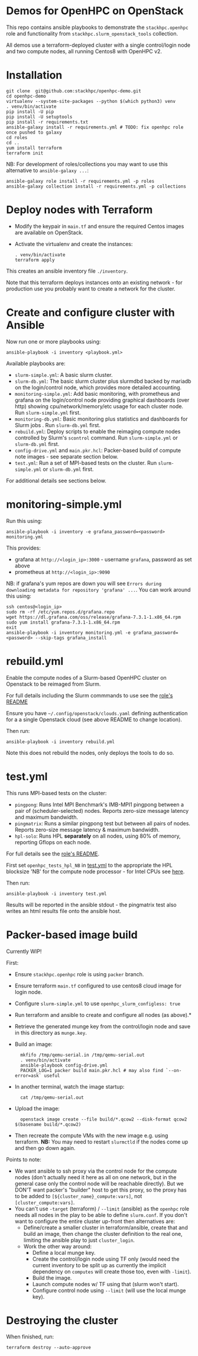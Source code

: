 # Demos for OpenHPC on OpenStack

This repo contains ansible playbooks to demonstrate the `stackhpc.openhpc` role and functionality from `stackhpc.slurm_openstack_tools` collection.

All demos use a terraform-deployed cluster with a single control/login node and two compute nodes, all running Centos8 with OpenHPC v2.

# Installation

    git clone  git@github.com:stackhpc/openhpc-demo.git
    cd openhpc-demo
    virtualenv --system-site-packages --python $(which python3) venv
    . venv/bin/activate
    pip install -U pip
    pip install -U setuptools
    pip install -r requirements.txt
    ansible-galaxy install -r requirements.yml # TODO: fix openhpc role once pushed to galaxy
    cd roles
    cd ..
    yum install terraform
    terraform init

NB: For development of roles/collections you may want to use this alternative to `ansible-galaxy ...`:

    ansible-galaxy role install -r requirements.yml -p roles
    ansible-galaxy collection install -r requirements.yml -p collections


# Deploy nodes with Terraform

- Modify the keypair in `main.tf` and ensure the required Centos images are available on OpenStack.
- Activate the virtualenv and create the instances:

      . venv/bin/activate
      terraform apply

This creates an ansible inventory file `./inventory`.

Note that this terraform deploys instances onto an existing network - for production use you probably want to create a network for the cluster.

# Create and configure cluster with Ansible

Now run one or more playbooks using:

    ansible-playbook -i inventory <playbook.yml>

Available playbooks are:

- `slurm-simple.yml`: A basic slurm cluster.
- `slurm-db.yml`: The basic slurm cluster plus slurmdbd backed by mariadb on the login/control node, which provides more detailed accounting.
- `monitoring-simple.yml`: Add basic monitoring, with prometheus and grafana on the login/control node providing graphical dashboards (over http) showing cpu/network/memory/etc usage for each cluster node. Run `slurm-simple.yml` first.
- `monitoring-db.yml`: Basic monitoring plus statistics and dashboards for Slurm jobs . Run `slurm-db.yml` first.
- `rebuild.yml`: Deploy scripts to enable the reimaging compute nodes controlled by Slurm's `scontrol` command. Run `slurm-simple.yml` or `slurm-db.yml` first.
- `config-drive.yml` and `main.pkr.hcl`: Packer-based build of compute note images - see separate section below.
- `test.yml`: Run a set of MPI-based tests on the cluster. Run `slurm-simple.yml` or `slurm-db.yml` first.

For additional details see sections below.

# monitoring-simple.yml

Run this using:

    ansible-playbook -i inventory -e grafana_password=<password> monitoring.yml

This provides:
- grafana at `http://<login_ip>:3000` - username `grafana`, password as set above
- prometheus at `http://<login_ip>:9090`

NB: if grafana's yum repos are down you will see `Errors during downloading metadata for repository 'grafana' ...`. You can work around this using:

    ssh centos@<login_ip>
    sudo rm -rf /etc/yum.repos.d/grafana.repo
    wget https://dl.grafana.com/oss/release/grafana-7.3.1-1.x86_64.rpm
    sudo yum install grafana-7.3.1-1.x86_64.rpm
    exit
    ansible-playbook -i inventory monitoring.yml -e grafana_password=<password> --skip-tags grafana_install

# rebuild.yml

Enable the compute nodes of a Slurm-based OpenHPC cluster on Openstack to be reimaged from Slurm.

For full details including the Slurm commmands to use see the [role's README](https://github.com/stackhpc/ansible_collection_slurm_openstack_tools/blob/main/roles/rebuild/README.md)

Ensure you have `~/.config/openstack/clouds.yaml` defining authentication for a a single Openstack cloud (see above README to change location).

Then run:

    ansible-playbook -i inventory rebuild.yml

Note this does not rebuild the nodes, only deploys the tools to do so.

# test.yml

This runs MPI-based tests on the cluster:
- `pingpong`: Runs Intel MPI Benchmark's IMB-MPI1 pingpong between a pair of (scheduler-selected) nodes. Reports zero-size message latency and maximum bandwidth.
- `pingmatrix`: Runs a similar pingpong test but between all pairs of nodes. Reports zero-size message latency & maximum bandwidth.
- `hpl-solo`: Runs HPL **separately** on all nodes, using 80% of memory, reporting Gflops on each node.

For full details see the [role's README](https://github.com/stackhpc/ansible_collection_slurm_openstack_tools/blob/main/roles/test/README.md).

First set `openhpc_tests_hpl_NB` in [test.yml](test.yml) to the appropriate the HPL blocksize 'NB' for the compute node processor - for Intel CPUs see [here](https://software.intel.com/content/www/us/en/develop/documentation/mkl-linux-developer-guide/top/intel-math-kernel-library-benchmarks/intel-distribution-for-linpack-benchmark/configuring-parameters.html).

Then run:

    ansible-playbook -i inventory test.yml

Results will be reported in the ansible stdout - the pingmatrix test also writes an html results file onto the ansible host.

# Packer-based image build

Currently WIP!

First:
- Ensure `stackhpc.openhpc` role is using `packer` branch.
- Ensure terraform `main.tf` configured to use centos8 cloud image for login node.
- Configure `slurm-simple.yml` to use `openhpc_slurm_configless: true`
- Run terraform and ansible to create and configure all nodes (as above).*
- Retrieve the generated munge key from the control/login node and save in this directory as `munge.key`.
- Build an image:

        mkfifo /tmp/qemu-serial.in /tmp/qemu-serial.out
        . venv/bin/activate
        ansible-playbook config-drive.yml
        PACKER_LOG=1 packer build main.pkr.hcl # may also find `--on-error=ask` useful
    
- In another terminal, watch the image startup:

        cat /tmp/qemu-serial.out

- Upload the image:

        openstack image create --file build/*.qcow2 --disk-format qcow2 $(basename build/*.qcow2)

- Then recreate the compute VMs with the new image e.g. using terraform. **NB:** You may need to restart `slurmctld` if the nodes come up and then go down again.

Points to note:
- We want ansible to ssh proxy via the control node for the compute nodes (don't actually need it here as all on one network, but in the general case only the control node will be reachable directly). But we DON'T want packer's "builder" host to get this proxy, so the proxy has to be added to `[${cluster_name}_compute:vars]`, not `[cluster_compute:vars]`.
- You can't use `-target` (terraform) / `--limit` (ansible) as the `openhpc` role needs all nodes in the play to be able to define `slurm.conf`. If you don't want to configure the entire cluster up-front then alternatives are:
  - Define/create a smaller cluster in terraform/ansible, create that and build an image, then change the cluster definition to the real one, limiting the ansible play to just `cluster_login`.
  - Work the other way around:
    - Define a local munge key.
    - Create the control/login node using TF only (would need the current inventory to be split up as currently the implicit dependency on `computes` will create those too, even with `-limit`).
    - Build the image.
    - Launch compute nodes w/ TF using that (slurm won't start).
    - Configure control node using `--limit` (will use the local munge key).

# Destroying the cluster

When finished, run:

    terraform destroy --auto-approve

